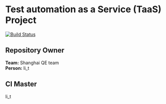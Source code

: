 # Test automation as a Service (TaaS) Project

[![Build Status](https://www.travis-ci.com/WorksApplications/test-automation-as-a-service.svg?branch=master)](https://www.travis-ci.com/WorksApplications/test-automation-as-a-service)

## Repository Owner
**Team:**   Shanghai QE team  
**Person:** li_t

## CI Master
li_t
